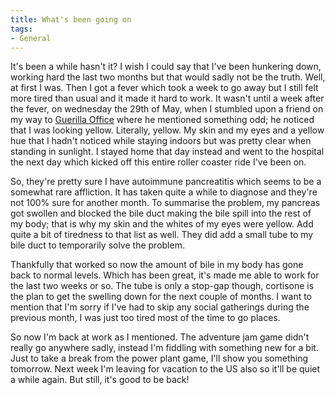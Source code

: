 ```yaml
---
title: What's been going on
tags:
- General
---
```


It's been a while hasn't it? I wish I could say that I've been hunkering down, working hard the last two months but that would sadly not be the truth. Well, at first I was. Then I got a fever which took a week to go away but I still felt more tired than usual and it made it hard to work. It wasn't until a week after the fever, on wednesday the 29th of May, when I stumbled upon a friend on my way to [Guerilla Office](http://www.meetup.com/Guerilla-Office-OREBRO/) where he mentioned something odd; he noticed that I was looking yellow. Literally, yellow. My skin and my eyes and a yellow hue that I hadn't noticed while staying indoors but was pretty clear when standing in sunlight. I stayed home that day instead and went to the hospital the next day which kicked off this entire roller coaster ride I've been on.

So, they're pretty sure I have autoimmune pancreatitis which seems to be a somewhat rare affliction. It has taken quite a while to diagnose and they're not 100% sure for another month. To summarise the problem, my pancreas got swollen and blocked the bile duct making the bile spill into the rest of my body; that is why my skin and the whites of my eyes were yellow. Add quite a bit of tiredness to that list as well. They did add a small tube to my bile duct to temporarily solve the problem.

Thankfully that worked so now the amount of bile in my body has gone back to normal levels. Which has been great, it's made me able to work for the last two weeks or so. The tube is only a stop-gap though, cortisone is the plan to get the swelling down for the next couple of months. I want to mention that I'm sorry if I've had to skip any social gatherings during the previous month, I was just too tired most of the time to go places.

So now I'm back at work as I mentioned. The adventure jam game didn't really go anywhere sadly, instead I'm fiddling with something new for a bit. Just to take a break from the power plant game, I'll show you something tomorrow. Next week I'm leaving for vacation to the US also so it'll be quiet a while again. But still, it's good to be back!